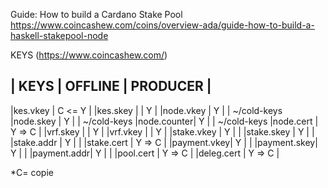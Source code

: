 Guide: How to build a Cardano Stake Pool
https://www.coincashew.com/coins/overview-ada/guide-how-to-build-a-haskell-stakepool-node

KEYS (https://www.coincashew.com/)

   |   KEYS     |  OFFLINE  |  PRODUCER | 
   --------------------------------------
   |kes.vkey    |    C     <=    Y      |
   |kes.skey    |           |    Y      |
   |node.vkey   |    Y      |           | ~/cold-keys
   |node.skey   |    Y      |           | ~/cold-keys
   |node.counter|    Y      |           | ~/cold-keys
   |node.cert   |    Y      =>   C      |
   |vrf.skey    |           |    Y      |
   |vrf.vkey    |           |    Y      |
   |stake.vkey  |    Y      |           |
   |stake.skey  |    Y      |           |
   |stake.addr  |    Y      |           |
   |stake.cert  |    Y      =>   C      | 
   |payment.vkey|    Y      |           |
   |payment.skey|    Y      |           |
   |payment.addr|    Y      |           |
   |pool.cert   |    Y      =>   C      |
   |deleg.cert  |    Y      =>   C      |

*C= copie

